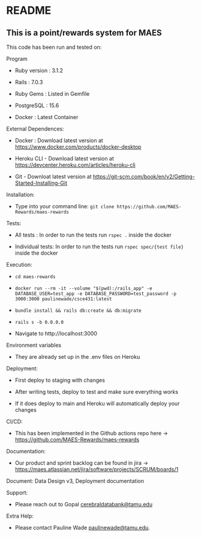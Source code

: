 # README

## This is a point/rewards system for MAES

This code has been run and tested on:

Program
*   Ruby version : 3.1.2
    
*   Rails : 7.0.3

*   Ruby Gems : Listed in Gemfile

*   PostgreSQL : 15.6

*   Docker : Latest Container

External Dependences:

*   Docker : Download latest version at https://www.docker.com/products/docker-desktop

*   Heroku CLI - Download latest version at https://devcenter.heroku.com/articles/heroku-cli

*   Git - Downloat latest version at https://git-scm.com/book/en/v2/Getting-Started-Installing-Git

Installation:

* Type into your command line: `git clone https://github.com/MAES-Rewards/maes-rewards`

Tests:

* All tests : In order to run the tests run `rspec .` inside the docker

* Individual tests: In order to run the tests run `rspec spec/{test file}` inside the docker

Execution:

* `cd maes-rewards`

* `docker run --rm -it --volume "$(pwd):/rails_app" -e DATABASE_USER=test_app -e DATABASE_PASSWORD=test_password -p 3000:3000 paulinewade/csce431:latest`

* `bundle install && rails db:create && db:migrate`

* `rails s -b 0.0.0.0`

* Navigate to http://localhost:3000

Environment variables

* They are already set up in the .env files on Heroku

Deployment:

* First deploy to staging with changes

* After writing tests, deploy to test and make sure everything works

* If it does deploy to main and Heroku will automatically deploy your changes

CI/CD:

* This has been implemented in the Github actions repo here -> https://github.com/MAES-Rewards/maes-rewards

Documentation:

* Our product and sprint backlog can be found in jira -> https://maes.atlassian.net/jira/software/projects/SCRUM/boards/1

Document: Data Design v3, Deployment documentation

Support:

* Please reach out to Gopal cerebraldatabank@tamu.edu

Extra Help:

* Please contact Pauline Wade paulinewade@tamu.edu.